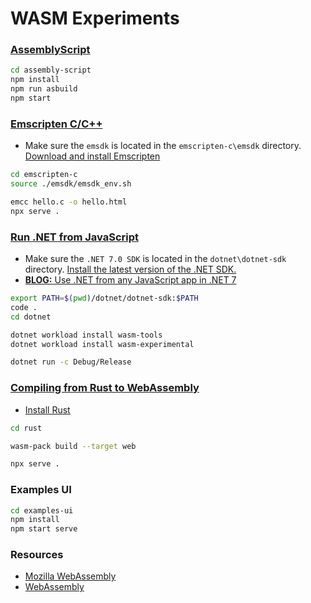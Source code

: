 # WASM Experiments

### [AssemblyScript](https://www.assemblyscript.org/getting-started.html)

```bash
cd assembly-script
npm install
npm run asbuild
npm start
```

### [Emscripten C/C++](https://developer.mozilla.org/en-US/docs/WebAssembly/C_to_wasm)

- Make sure the `emsdk` is located in the `emscripten-c\emsdk` directory. [Download and install Emscripten](https://emscripten.org/docs/getting_started/downloads.html)

```bash
cd emscripten-c
source ./emsdk/emsdk_env.sh

emcc hello.c -o hello.html
npx serve .
```

### [Run .NET from JavaScript](https://learn.microsoft.com/en-us/aspnet/core/client-side/dotnet-interop?view=aspnetcore-7.0)

- Make sure the `.NET 7.0 SDK` is located in the `dotnet\dotnet-sdk` directory. [Install the latest version of the .NET SDK.](https://dotnet.microsoft.com/en-us/download/dotnet)
- [**BLOG:** Use .NET from any JavaScript app in .NET 7](https://devblogs.microsoft.com/dotnet/use-net-7-from-any-javascript-app-in-net-7/)

```bash
export PATH=$(pwd)/dotnet/dotnet-sdk:$PATH
code .
cd dotnet

dotnet workload install wasm-tools
dotnet workload install wasm-experimental

dotnet run -c Debug/Release
```

### [Compiling from Rust to WebAssembly](https://developer.mozilla.org/en-US/docs/WebAssembly/Rust_to_wasm)

* [Install Rust](https://www.rust-lang.org/tools/install)

```bash
cd rust

wasm-pack build --target web

npx serve .
```

### Examples UI

```bash
cd examples-ui
npm install
npm start serve
```

### Resources

- [Mozilla WebAssembly](https://developer.mozilla.org/en-US/docs/WebAssembly)
- [WebAssembly](https://webassembly.org/)
